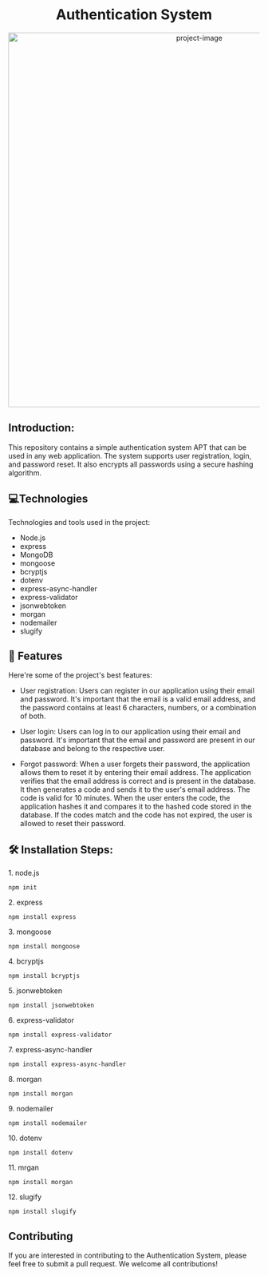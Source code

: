 <h1 align="center" id="title">Authentication System</h1>

<p align="center"><img src="https://github.com/Paula-Refaat/api-authentication-system-mongoose-express/assets/120932892/ab7f93d7-1448-4433-8d87-91be2014167a" alt="project-image" width="750"></p>

## Introduction:
<p id="description">This repository contains a simple authentication system APT that can be used in any web application. The system supports user registration, login, and password reset. It also encrypts all passwords using a secure hashing algorithm.</p>

## 💻Technologies

Technologies and tools used in the project:
   * Node.js
   * express
   * MongoDB
   * mongoose
   * bcryptjs
   * dotenv
   * express-async-handler
   * express-validator
   * jsonwebtoken
   * morgan
   * nodemailer
   * slugify

<h2>🧐 Features</h2>

Here're some of the project's best features:

* User registration:
Users can register in our application using their email and password. It's important that the email is a valid email address, and the password contains at least 6 characters, numbers, or a combination of both.

* User login: Users can log in to our application using their email and password. It's important that the email and password are present in our database and belong to the respective user.

* Forgot password: When a user forgets their password, the application allows them to reset it by entering their email address. The application verifies that the email address is correct and is present in the database. It then generates a code and sends it to the user's email address. The code is valid for 10 minutes. When the user enters the code, the application hashes it and compares it to the hashed code stored in the database. If the codes match and the code has not expired, the user is allowed to reset their password.


## 🛠️ Installation Steps:
<p>1. node.js</p>

```
npm init
```
<p>2. express</p>

```
npm install express
```

<p>3. mongoose</p>

```
npm install mongoose
```

<p>4. bcryptjs</p>

```
npm install bcryptjs
```

<p>5. jsonwebtoken</p>

```
npm install jsonwebtoken
```

<p>6. express-validator</p>

```
npm install express-validator
```

<p>7. express-async-handler</p>

```
npm install express-async-handler
```

<p>8. morgan</p>

```
npm install morgan
```

<p>9. nodemailer</p>

```
npm install nodemailer
```

<p>10. dotenv</p>

```
npm install dotenv
```
<p>11. mrgan</p>

```
npm install morgan
```
<p>12. slugify</p>

```
npm install slugify
```

## Contributing
If you are interested in contributing to the Authentication System, please feel free to submit a pull request. We welcome all contributions!


